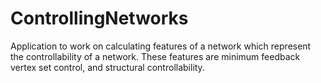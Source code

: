 # ControllingNetworks

Application to work on calculating features of a network which represent the controllability of a network. These features are minimum feedback vertex set control, and structural controllability.
